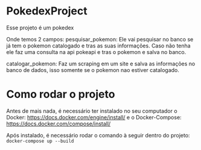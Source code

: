 # PokedexProject
Esse projeto é um pokedex

Onde temos 2 campos:
pesquisar_pokemon: Ele vai pesquisar no banco se já tem o pokemon catalogado e tras as suas informações. Caso não tenha ele faz uma consulta na api pokeapi e tras o pokemon e salva no banco.

catalogar_pokemon: Faz um scraping em um site e salva as informações no banco de dados, isso somente se o pokemon nao estiver catalogado.

# Como rodar o projeto
Antes de mais nada, é necessário ter instalado no seu computador o Docker: https://docs.docker.com/engine/install/ e o Docker-Compose: https://docs.docker.com/compose/install/

Após instalado, é necessário rodar o comando à seguir dentro do projeto: `docker-compose up --build`